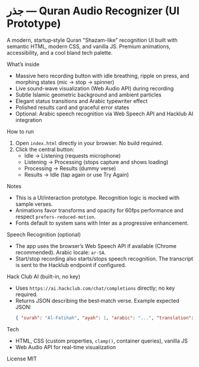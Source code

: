 جذر — Quran Audio Recognizer (UI Prototype)
============================================

A modern, startup‑style Quran "Shazam-like" recognition UI built with semantic HTML, modern CSS, and vanilla JS. Premium animations, accessibility, and a cool bland tech palette.

What’s inside
- Massive hero recording button with idle breathing, ripple on press, and morphing states (mic → stop → spinner)
- Live sound-wave visualization (Web Audio API) during recording
- Subtle Islamic geometric background and ambient particles
- Elegant status transitions and Arabic typewriter effect
- Polished results card and graceful error states
- Optional: Arabic speech recognition via Web Speech API and Hacklub AI integration

How to run
1. Open `index.html` directly in your browser. No build required.
2. Click the central button:
   - Idle → Listening (requests microphone)
   - Listening → Processing (stops capture and shows loading)
   - Processing → Results (dummy verse)
   - Results → Idle (tap again or use Try Again)

Notes
- This is a UI/interaction prototype. Recognition logic is mocked with sample verses.
- Animations favor transforms and opacity for 60fps performance and respect `prefers-reduced-motion`.
- Fonts default to system sans with Inter as a progressive enhancement.

Speech Recognition (optional)
- The app uses the browser’s Web Speech API if available (Chrome recommended). Arabic locale: `ar-SA`.
- Start/stop recording also starts/stops speech recognition. The transcript is sent to the Hacklub endpoint if configured.

Hack Club AI (built-in, no key)
- Uses `https://ai.hackclub.com/chat/completions` directly; no key required.
- Returns JSON describing the best‑match verse. Example expected JSON:
  ```json
  { "surah": "Al-Fatihah", "ayah": 1, "arabic": "...", "translation": "..." }
  ```

Tech
- HTML, CSS (custom properties, `clamp()`, container queries), vanilla JS
- Web Audio API for real-time visualization

License
MIT


